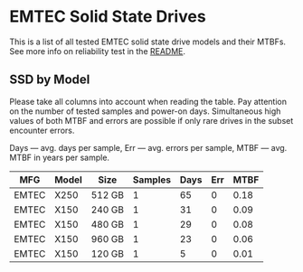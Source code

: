 EMTEC Solid State Drives
========================

This is a list of all tested EMTEC solid state drive models and their MTBFs. See
more info on reliability test in the [README](https://github.com/linuxhw/SMART).

SSD by Model
------------

Please take all columns into account when reading the table. Pay attention on the
number of tested samples and power-on days. Simultaneous high values of both MTBF
and errors are possible if only rare drives in the subset encounter errors.

Days — avg. days per sample,
Err  — avg. errors per sample,
MTBF — avg. MTBF in years per sample.

| MFG       | Model              | Size   | Samples | Days  | Err   | MTBF   |
|-----------|--------------------|--------|---------|-------|-------|--------|
| EMTEC     | X250               | 512 GB | 1       | 65    | 0     | 0.18   |
| EMTEC     | X150               | 240 GB | 1       | 31    | 0     | 0.09   |
| EMTEC     | X150               | 480 GB | 1       | 29    | 0     | 0.08   |
| EMTEC     | X150               | 960 GB | 1       | 23    | 0     | 0.06   |
| EMTEC     | X150               | 120 GB | 1       | 5     | 0     | 0.01   |
